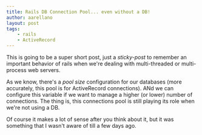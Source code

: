 ```yaml
---
title: Rails DB Connection Pool... even without a DB!
author: aarellano
layout: post
tags:
    - rails
    - ActiveRecord
---
```


This is going to be a super short post, just a *sticky-post* to remember an important behavior of rails when we're dealing with multi-threaded or multi-process web servers.

As we know, there's a *pool size* configuration for our databases (more accurately, this pool is for ActiveRecord connections). ANd we can configure this variable if we want to manage a higher (or lower) number of connections. The thing is, this connections pool is still playing its role when we're not using a DB.

Of course it makes a lot of sense after you think about it, but it was something that I wasn't aware of till a few days ago.
